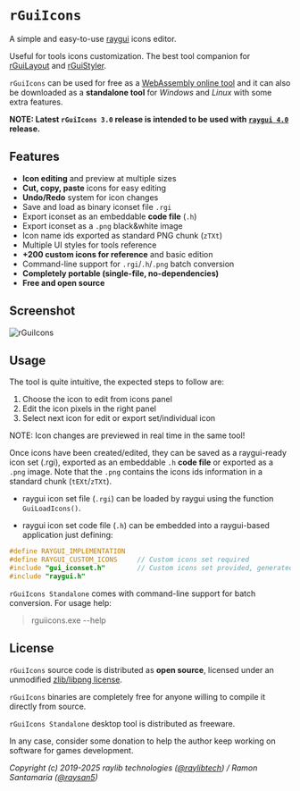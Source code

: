 # `rGuiIcons`

A simple and easy-to-use [raygui](https://github.com/raysan5/raygui) icons editor.

Useful for tools icons customization. The best tool companion for [rGuiLayout](https://raylibtech.itch.io/rguilayout) and [rGuiStyler](https://github.com/raysan5/rguistyler).

`rGuiIcons` can be used for free as a [WebAssembly online tool](https://raylibtech.itch.io/rguiicons) and it can also be downloaded as a **standalone tool** for _Windows_ and _Linux_ with some extra features.

**NOTE: Latest `rGuiIcons 3.0` release is intended to be used with [`raygui 4.0`](https://github.com/raysan5/raygui/releases/tag/4.0) release.**

## Features

 - **Icon editing** and preview at multiple sizes
 - **Cut, copy, paste** icons for easy editing
 - **Undo/Redo** system for icon changes
 - Save and load as binary iconset file `.rgi`
 - Export iconset as an embeddable **code file** (`.h`)
 - Export iconset as a `.png` black&white image
 - Icon name ids exported as standard PNG chunk (`zTXt`)
 - Multiple UI styles for tools reference
 - **+200 custom icons for reference** and basic edition
 - Command-line support for `.rgi`/`.h`/`.png` batch conversion
 - **Completely portable (single-file, no-dependencies)**
 - **Free and open source** 

## Screenshot

![rGuiIcons](screenshots/rguiicons_v200_shot02.png)

## Usage

The tool is quite intuitive, the expected steps to follow are: 
 1. Choose the icon to edit from icons panel
 2. Edit the icon pixels in the right panel
 3. Select next icon for edit or export set/individual icon
 
NOTE: Icon changes are previewed in real time in the same tool! 

Once icons have been created/edited, they can be saved as a raygui-ready icon set (.rgi), exported as an embeddable `.h` **code file** or exported as a `.png` image. Note that the `.png` contains the icons ids information in a standard chunk (`tEXt`/`zTXt`).

 - raygui icon set file (`.rgi`) can be loaded by raygui using the function `GuiLoadIcons()`.

 - raygui icon set code file (`.h`) can be embedded into a raygui-based application just defining:

```c
#define RAYGUI_IMPLEMENTATION
#define RAYGUI_CUSTOM_ICONS     // Custom icons set required 
#include "gui_iconset.h"        // Custom icons set provided, generated with rGuiIcons tool
#include "raygui.h"
```

`rGuiIcons Standalone` comes with command-line support for batch conversion. For usage help:

 > rguiicons.exe --help

## License

`rGuiIcons` source code is distributed as **open source**, licensed under an unmodified [zlib/libpng license](LICENSE). 

`rGuiIcons` binaries are completely free for anyone willing to compile it directly from source.

`rGuiIcons Standalone` desktop tool is distributed as freeware. 

In any case, consider some donation to help the author keep working on software for games development.

*Copyright (c) 2019-2025 raylib technologies ([@raylibtech](https://github.com/raylibtech)) / Ramon Santamaria ([@raysan5](https://github.com/raysan5))*
